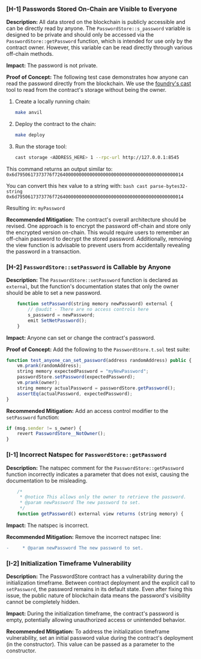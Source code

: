 ### [H-1] Passwords Stored On-Chain are Visible to Everyone

**Description:** All data stored on the blockchain is publicly accessible and can be directly read by anyone. The `PasswordStore::s_password` variable is designed to be private and should only be accessed via the `PasswordStore::getPassword` function, which is intended for use only by the contract owner. However, this variable can be read directly through various off-chain methods.

**Impact:** The password is not private.

**Proof of Concept:** The following test case demonstrates how anyone can read the password directly from the blockchain. We use the [foundry's cast](https://github.com/foundry-rs/foundry) tool to read from the contract's storage without being the owner.

1. Create a locally running chain:
    ```bash
    make anvil
    ```

2. Deploy the contract to the chain:
    ```bash
    make deploy 
    ```

3. Run the storage tool:
    ```bash
    cast storage <ADDRESS_HERE> 1 --rpc-url http://127.0.0.1:8545
    ```

This command returns an output similar to:
    ```
    0x6d7950617373776f726400000000000000000000000000000000000000000014
    ```

You can convert this hex value to a string with:
    ```bash
    cast parse-bytes32-string 0x6d7950617373776f726400000000000000000000000000000000000000000014
    ```

Resulting in:
    ```
    myPassword
    ```

**Recommended Mitigation:** The contract's overall architecture should be revised. One approach is to encrypt the password off-chain and store only the encrypted version on-chain. This would require users to remember an off-chain password to decrypt the stored password. Additionally, removing the view function is advisable to prevent users from accidentally revealing the password in a transaction.

### [H-2] `PasswordStore::setPassword` is Callable by Anyone

**Description:** The `PasswordStore::setPassword` function is declared as `external`, but the function's documentation states that only the owner should be able to set a new password.

```javascript
    function setPassword(string memory newPassword) external {
        // @audit - There are no access controls here
        s_password = newPassword;
        emit SetNetPassword();
    }
```

**Impact:** Anyone can set or change the contract's password.

**Proof of Concept:** Add the following to the `PasswordStore.t.sol` test suite:

```javascript
function test_anyone_can_set_password(address randomAddress) public {
    vm.prank(randomAddress);
    string memory expectedPassword = "myNewPassword";
    passwordStore.setPassword(expectedPassword);
    vm.prank(owner);
    string memory actualPassword = passwordStore.getPassword();
    assertEq(actualPassword, expectedPassword);
}
```

**Recommended Mitigation:** Add an access control modifier to the `setPassword` function:

```javascript
if (msg.sender != s_owner) {
    revert PasswordStore__NotOwner();
}
```

### [I-1] Incorrect Natspec for `PasswordStore::getPassword`

**Description:** The natspec comment for the `PasswordStore::getPassword` function incorrectly indicates a parameter that does not exist, causing the documentation to be misleading.

```javascript
    /*
     * @notice This allows only the owner to retrieve the password.
     * @param newPassword The new password to set.
     */
    function getPassword() external view returns (string memory) {
```

**Impact:** The natspec is incorrect.

**Recommended Mitigation:** Remove the incorrect natspec line:

```diff
-     * @param newPassword The new password to set.
```

### [I-2] Initialization Timeframe Vulnerability

**Description:** The PasswordStore contract has a vulnerability during the initialization timeframe. Between contract deployment and the explicit call to `setPassword`, the password remains in its default state. Even after fixing this issue, the public nature of blockchain data means the password's visibility cannot be completely hidden.

**Impact:** During the initialization timeframe, the contract's password is empty, potentially allowing unauthorized access or unintended behavior.

**Recommended Mitigation:** To address the initialization timeframe vulnerability, set an initial password value during the contract's deployment (in the constructor). This value can be passed as a parameter to the constructor.